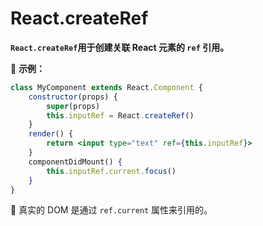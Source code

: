 # React.createRef

**`React.createRef`用于创建关联 React 元素的 `ref` 引用。**

🌰 **示例：**

```jsx
class MyComponent extends React.Component {
    constructor(props) {
        super(props)
        this.inputRef = React.createRef()
    }
    render() {
        return <input type="text" ref={this.inputRef}>
    }
    componentDidMount() {
        this.inputRef.current.focus()
    }
}
```

📌 真实的 DOM 是通过 `ref.current` 属性来引用的。

